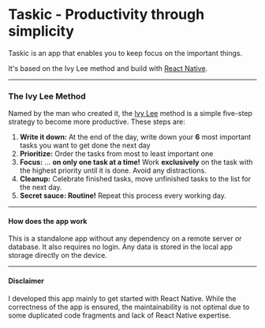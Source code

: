 # Taskic - Productivity through simplicity
Taskic is an app that enables you to keep focus on the important things.

It's based on the Ivy Lee method and build with [React Native](https://reactnative.dev/).

---

### The Ivy Lee Method
Named by the man who created it, the [Ivy Lee](https://en.wikipedia.org/wiki/Ivy_Lee) method is a simple five-step strategy to become more productive. These steps are:
1. **Write it down:** At the end of the day, write down your **6** most important tasks you want to get done the next day
1. **Prioritize:** Order the tasks from most to least important one
1. **Focus:** ... **on only one task at a time!** Work **exclusively** on the task with the highest priority until it is done. Avoid any distractions.
1. **Cleanup:** Celebrate finished tasks, move unfinished tasks to the list for the next day.
1. **Secret sauce: Routine!** Repeat this process every working day.

---
#### How does the app work
This is a standalone app without any dependency on a remote server or database. It also requires no login.
Any data is stored in the local app storage directly on the device.

---
#### Disclaimer
I developed this app mainly to get started with React Native. While the correctness of the app is ensured, the maintainability
is not optimal due to some duplicated code fragments and lack of React Native expertise.

